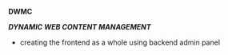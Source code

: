 **DWMC**

**_DYNAMIC WEB CONTENT MANAGEMENT_**

* creating the frontend as a whole using backend admin panel